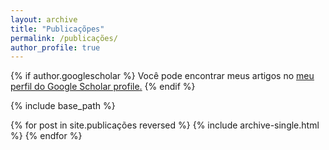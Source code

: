 ```yaml
---
layout: archive
title: "Publicaçõpes"
permalink: /publicações/
author_profile: true
---
```


{% if author.googlescholar %}
  Você pode encontrar meus artigos no <u><a href="{{author.googlescholar}}">meu perfil do Google Scholar profile</a>.</u>
{% endif %}

{% include base_path %}

{% for post in site.publicações reversed %}
  {% include archive-single.html %}
{% endfor %}
